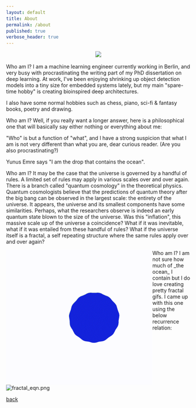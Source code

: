 ```yaml
---
layout: default
title: About
permalink: /about
published: true
verbose_header: true
---
```

<p align="center">
   <img src="images/profile.gif?raw=True">
</p>
Who am I? I am a machine learning engineer currently working in Berlin, and very busy with procrastinating the writing part of my PhD 
dissertation on deep learning. At work, I've been enjoying shrinking up object detection models into a tiny size for embedded systems 
lately, but my main "spare-time hobby" is creating bioinspired deep architectures.

I also have some normal hobbies such as chess, piano, sci-fi & fantasy books, poetry and drawing.

Who am I? Well, if you really want a longer answer, here is a philosophical one that will basically say either nothing or everything about me: 

"Who" is but a function of "what", and I have a strong suspicion that what I am is not very different than what you are, dear curious reader. (Are you also procrastinating?)

Yunus Emre says "I am the drop that contains the ocean". 

Who am I? It may be the case that the universe is governed by a handful of rules. A limited set of rules may apply in various scales over and over again. There is a branch called "quantum cosmology" in the theoretical physics. Quantum cosmologists believe that the predictions of quantum theory after the big bang can be observed in the largest scale: the entirety of the universe. It appears, the universe and its smallest components have some similarities. Perhaps, what the researchers observe is indeed an early quantum state blown to the size of the universe. Was this "inflation", this massive scale up of the universe a coincidence? What if it was inevitable, what if it was entailed from these handful of rules? What if the universe itself is a fractal, a self repeating structure where the same rules apply over and over again? 

<img align="left" width="400" height="368" src="images/fractal.gif?raw=True"/>
Who am I? I am not sure how much of _the ocean_ I contain but I do love creating pretty fractal gifs. I came up with this one using the below recurrence relation:

![fractal_eqn.png]({{site.baseurl}}/images/fractal_eqn.png)


[back](./)

